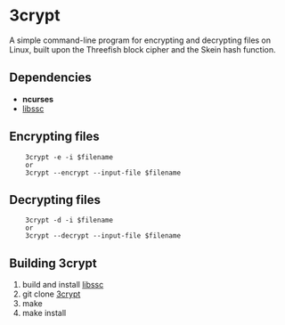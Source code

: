 # 3crypt

A simple command-line program for encrypting and decrypting files on Linux, built upon the Threefish block cipher
and the Skein hash function.
## Dependencies
-    __ncurses__
-    [libssc](https://github.com/stuartcalder/ssc)
## Encrypting files
```
    3crypt -e -i $filename
    or
    3crypt --encrypt --input-file $filename
```
## Decrypting files
```
    3crypt -d -i $filename
    or
    3crypt --decrypt --input-file $filename
```
## Building 3crypt
1. build and install [libssc](https://github.com/stuartcalder/ssc)
2. git clone [3crypt](https://github.com/stuartcalder/3crypt)
3. make
4. make install

